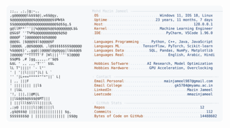 <picture>
  <source srcset="https://raw.githubusercontent.com/mmazinjameel/mmazinjameel/main/dark_mode.svg?v=1760271460" media="(prefers-color-scheme: dark)">
  <img src="https://raw.githubusercontent.com/mmazinjameel/mmazinjameel/main/light_mode.svg?v=1760271460">
</picture>
